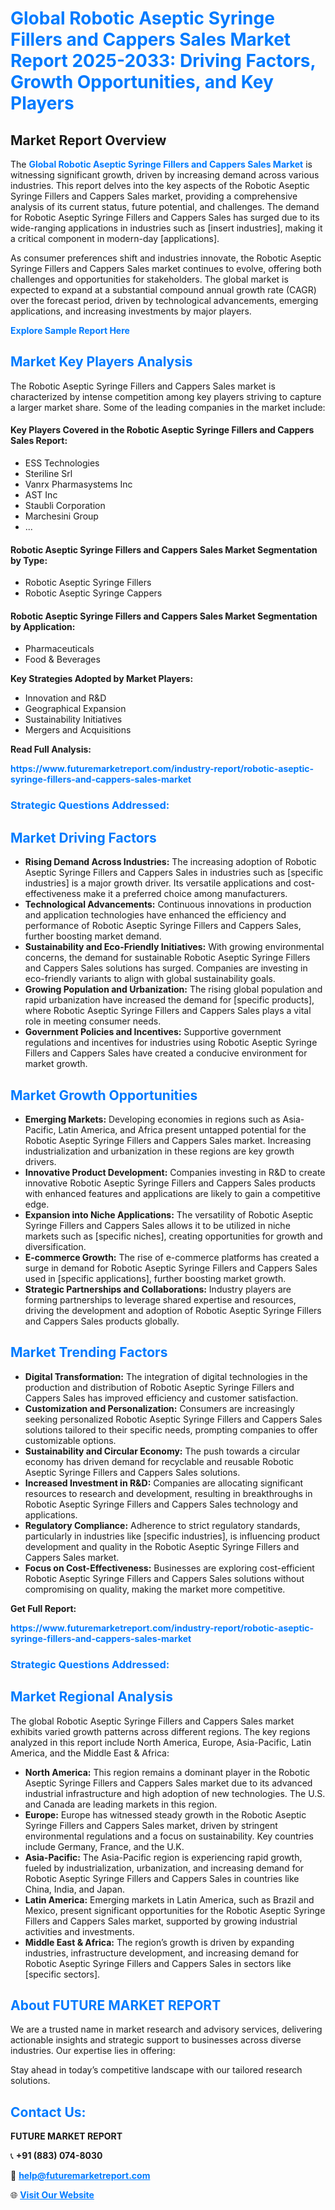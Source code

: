 <h1 style="color: #007BFF;">Global Robotic Aseptic Syringe Fillers and Cappers Sales Market Report 2025-2033: Driving Factors, Growth Opportunities, and Key Players</h1>

<section id="overview">
<h2>Market Report Overview</h2>
<p>The <a href="https://www.futuremarketreport.com/industry-report/robotic-aseptic-syringe-fillers-and-cappers-sales-market" style="color: #007BFF; text-decoration: none;"><strong>Global Robotic Aseptic Syringe Fillers and Cappers Sales Market</strong></a> is witnessing significant growth, driven by increasing demand across various industries. This report delves into the key aspects of the Robotic Aseptic Syringe Fillers and Cappers Sales market, providing a comprehensive analysis of its current status, future potential, and challenges. The demand for Robotic Aseptic Syringe Fillers and Cappers Sales has surged due to its wide-ranging applications in industries such as [insert industries], making it a critical component in modern-day [applications].</p>
<p>As consumer preferences shift and industries innovate, the Robotic Aseptic Syringe Fillers and Cappers Sales market continues to evolve, offering both challenges and opportunities for stakeholders. The global market is expected to expand at a substantial compound annual growth rate (CAGR) over the forecast period, driven by technological advancements, emerging applications, and increasing investments by major players.</p>
</section>

<section id="overview">
<p><a href="https://www.futuremarketreport.com/request-sample/reportId=104937" style="color: #007BFF; text-decoration: none;"><strong>Explore Sample Report Here</strong></a></p>
</section>

<section id="key-players">
<h2 style="color: #007BFF;">Market Key Players Analysis</h2>
<p>The Robotic Aseptic Syringe Fillers and Cappers Sales market is characterized by intense competition among key players striving to capture a larger market share. Some of the leading companies in the market include:</p>
<h4>Key Players Covered in the Robotic Aseptic Syringe Fillers and Cappers Sales Report:</h4>
<ul><li>ESS Technologies</li><li>Steriline Srl</li><li>Vanrx Pharmasystems Inc</li><li>AST Inc</li><li>Staubli Corporation</li><li>Marchesini Group</li><li>...</li></ul>
<h4>Robotic Aseptic Syringe Fillers and Cappers Sales Market Segmentation by Type:</h4>
<ul><li>Robotic Aseptic Syringe Fillers</li><li>Robotic Aseptic Syringe Cappers</li></ul>

<h4>Robotic Aseptic Syringe Fillers and Cappers Sales Market Segmentation by Application:</h4>
<ul><li>Pharmaceuticals</li><li>Food &amp; Beverages</li></ul>
<p><strong>Key Strategies Adopted by Market Players:</strong></p>
<ul>
<li>Innovation and R&D</li>
<li>Geographical Expansion</li>
<li>Sustainability Initiatives</li>
<li>Mergers and Acquisitions</li>
</ul>
</section>

<section>
<p><strong>Read Full Analysis: </strong></p><a href="https://www.futuremarketreport.com/industry-report/robotic-aseptic-syringe-fillers-and-cappers-sales-market" style="color: #007BFF; text-decoration: none;"><strong>https://www.futuremarketreport.com/industry-report/robotic-aseptic-syringe-fillers-and-cappers-sales-market</strong></a>
<h3 style="color: #007BFF;">Strategic Questions Addressed:</h3>
</section>

<section id="driving-factors">
<h2 style="color: #007BFF;">Market Driving Factors</h2>
<ul>
<li><strong>Rising Demand Across Industries:</strong> The increasing adoption of Robotic Aseptic Syringe Fillers and Cappers Sales in industries such as [specific industries] is a major growth driver. Its versatile applications and cost-effectiveness make it a preferred choice among manufacturers.</li>
<li><strong>Technological Advancements:</strong> Continuous innovations in production and application technologies have enhanced the efficiency and performance of Robotic Aseptic Syringe Fillers and Cappers Sales, further boosting market demand.</li>
<li><strong>Sustainability and Eco-Friendly Initiatives:</strong> With growing environmental concerns, the demand for sustainable Robotic Aseptic Syringe Fillers and Cappers Sales solutions has surged. Companies are investing in eco-friendly variants to align with global sustainability goals.</li>
<li><strong>Growing Population and Urbanization:</strong> The rising global population and rapid urbanization have increased the demand for [specific products], where Robotic Aseptic Syringe Fillers and Cappers Sales plays a vital role in meeting consumer needs.</li>
<li><strong>Government Policies and Incentives:</strong> Supportive government regulations and incentives for industries using Robotic Aseptic Syringe Fillers and Cappers Sales have created a conducive environment for market growth.</li>
</ul>
</section>

<section id="growth-opportunities">
<h2 style="color: #007BFF;">Market Growth Opportunities</h2>
<ul>
<li><strong>Emerging Markets:</strong> Developing economies in regions such as Asia-Pacific, Latin America, and Africa present untapped potential for the Robotic Aseptic Syringe Fillers and Cappers Sales market. Increasing industrialization and urbanization in these regions are key growth drivers.</li>
<li><strong>Innovative Product Development:</strong> Companies investing in R&D to create innovative Robotic Aseptic Syringe Fillers and Cappers Sales products with enhanced features and applications are likely to gain a competitive edge.</li>
<li><strong>Expansion into Niche Applications:</strong> The versatility of Robotic Aseptic Syringe Fillers and Cappers Sales allows it to be utilized in niche markets such as [specific niches], creating opportunities for growth and diversification.</li>
<li><strong>E-commerce Growth:</strong> The rise of e-commerce platforms has created a surge in demand for Robotic Aseptic Syringe Fillers and Cappers Sales used in [specific applications], further boosting market growth.</li>
<li><strong>Strategic Partnerships and Collaborations:</strong> Industry players are forming partnerships to leverage shared expertise and resources, driving the development and adoption of Robotic Aseptic Syringe Fillers and Cappers Sales products globally.</li>
</ul>
</section>

<section id="trending-factors">
<h2 style="color: #007BFF;">Market Trending Factors</h2>
<ul>
<li><strong>Digital Transformation:</strong> The integration of digital technologies in the production and distribution of Robotic Aseptic Syringe Fillers and Cappers Sales has improved efficiency and customer satisfaction.</li>
<li><strong>Customization and Personalization:</strong> Consumers are increasingly seeking personalized Robotic Aseptic Syringe Fillers and Cappers Sales solutions tailored to their specific needs, prompting companies to offer customizable options.</li>
<li><strong>Sustainability and Circular Economy:</strong> The push towards a circular economy has driven demand for recyclable and reusable Robotic Aseptic Syringe Fillers and Cappers Sales solutions.</li>
<li><strong>Increased Investment in R&D:</strong> Companies are allocating significant resources to research and development, resulting in breakthroughs in Robotic Aseptic Syringe Fillers and Cappers Sales technology and applications.</li>
<li><strong>Regulatory Compliance:</strong> Adherence to strict regulatory standards, particularly in industries like [specific industries], is influencing product development and quality in the Robotic Aseptic Syringe Fillers and Cappers Sales market.</li>
<li><strong>Focus on Cost-Effectiveness:</strong> Businesses are exploring cost-efficient Robotic Aseptic Syringe Fillers and Cappers Sales solutions without compromising on quality, making the market more competitive.</li>
</ul>
</section>

<section>
<p><strong>Get Full Report: </strong></p><a href="https://www.futuremarketreport.com/industry-report/robotic-aseptic-syringe-fillers-and-cappers-sales-market" style="color: #007BFF; text-decoration: none;"><strong>https://www.futuremarketreport.com/industry-report/robotic-aseptic-syringe-fillers-and-cappers-sales-market</strong></a>
<h3 style="color: #007BFF;">Strategic Questions Addressed:</h3>
</section>


<section id="regional-analysis">
<h2 style="color: #007BFF;">Market Regional Analysis</h2>
<p>The global Robotic Aseptic Syringe Fillers and Cappers Sales market exhibits varied growth patterns across different regions. The key regions analyzed in this report include North America, Europe, Asia-Pacific, Latin America, and the Middle East & Africa:</p>
<ul>
<li><strong>North America:</strong> This region remains a dominant player in the Robotic Aseptic Syringe Fillers and Cappers Sales market due to its advanced industrial infrastructure and high adoption of new technologies. The U.S. and Canada are leading markets in this region.</li>
<li><strong>Europe:</strong> Europe has witnessed steady growth in the Robotic Aseptic Syringe Fillers and Cappers Sales market, driven by stringent environmental regulations and a focus on sustainability. Key countries include Germany, France, and the U.K.</li>
<li><strong>Asia-Pacific:</strong> The Asia-Pacific region is experiencing rapid growth, fueled by industrialization, urbanization, and increasing demand for Robotic Aseptic Syringe Fillers and Cappers Sales in countries like China, India, and Japan.</li>
<li><strong>Latin America:</strong> Emerging markets in Latin America, such as Brazil and Mexico, present significant opportunities for the Robotic Aseptic Syringe Fillers and Cappers Sales market, supported by growing industrial activities and investments.</li>
<li><strong>Middle East & Africa:</strong> The region’s growth is driven by expanding industries, infrastructure development, and increasing demand for Robotic Aseptic Syringe Fillers and Cappers Sales in sectors like [specific sectors].</li>
</ul>
</section>

<footer>
<h2 style="color: #007BFF;">About FUTURE MARKET REPORT</h2>
<p>We are a trusted name in market research and advisory services, delivering actionable insights and strategic support to businesses across diverse industries. Our expertise lies in offering:</p>

<p>Stay ahead in today’s competitive landscape with our tailored research solutions.</p>

<h2 style="color: #007BFF;">Contact Us:</h2>
<p><strong>FUTURE MARKET REPORT</strong></p>
<p>📞 <strong>+91 (883) 074-8030</strong></p>
<p>📧 <strong><a href="mailto:help@futuremarketreport.com" style="color: #007BFF;">help@futuremarketreport.com</a></strong></p>
<p>🌐 <strong><a href="https://www.futuremarketreport.com/" style="color: #007BFF;">Visit Our Website</a></strong></p>
</footer>